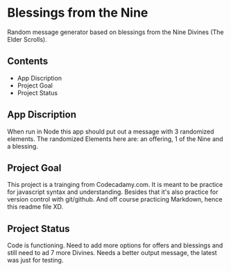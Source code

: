 # Blessings from the Nine

Random message generator based on blessings from the Nine Divines (The Elder Scrolls).

## Contents

* App Discription
* Project Goal
* Project Status

## App Discription

When run in Node this app should put out a message with 3 randomized elements.
The randomized Elements here are: an offering, 1 of the Nine and a blessing.

## Project Goal

This project is a trainging from Codecadamy.com.
It is meant to be practice for javascript syntax and understanding. 
Besides that it's also practice for version control with git/github.
And off course practicing Markdown, hence this readme file XD.

## Project Status

Code is functioning.
Need to add more options for offers and blessings and still need to ad 7 more Divines.
Needs a better output message, the latest was just for testing.